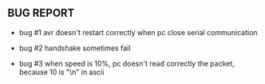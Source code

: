 ## BUG REPORT

* bug #1
	avr doesn't restart correctly when pc close serial communication

* bug #2
	handshake sometimes fail

* bug #3
	when speed is 10%, pc doesn't read correctly the packet, because 10 is "\n" in ascii

	
